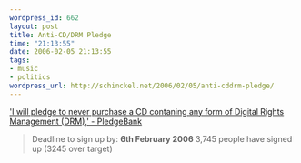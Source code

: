```yaml
--- 
wordpress_id: 662
layout: post
title: Anti-CD/DRM Pledge
time: "21:13:55"
date: 2006-02-05 21:13:55
tags: 
- music
- politics
wordpress_url: http://schinckel.net/2006/02/05/anti-cddrm-pledge/
---
```

['I will pledge to never purchase a CD contaning any form of Digital Rights Management (DRM),' - PledgeBank][1]

> Deadline to sign up by: **6th February 2006** 3,745 people have signed up (3245 over target)

   [1]: http://www.pledgebank.com/boycottdrm

